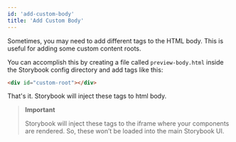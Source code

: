 ```yaml
---
id: 'add-custom-body'
title: 'Add Custom Body'
---
```


Sometimes, you may need to add different tags to the HTML body. This is useful for adding some custom content roots.

You can accomplish this by creating a file called `preview-body.html` inside the Storybook config directory and add tags like this:

```html
<div id="custom-root"></div>
```

That's it. Storybook will inject these tags to html body.

> **Important**
>
> Storybook will inject these tags to the iframe where your components are rendered. So, these won’t be loaded into the main Storybook UI.
